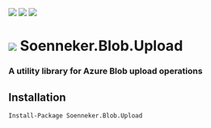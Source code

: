 [![](https://img.shields.io/nuget/v/Soenneker.Blob.Upload.svg?style=for-the-badge)](https://www.nuget.org/packages/Soenneker.Blob.Upload/)
[![](https://img.shields.io/github/actions/workflow/status/soenneker/soenneker.blob.upload/publish-package.yml?style=for-the-badge)](https://github.com/soenneker/soenneker.blob.upload/actions/workflows/publish-package.yml)
[![](https://img.shields.io/nuget/dt/Soenneker.Blob.Upload.svg?style=for-the-badge)](https://www.nuget.org/packages/Soenneker.Blob.Upload/)

# ![](https://user-images.githubusercontent.com/4441470/224455560-91ed3ee7-f510-4041-a8d2-3fc093025112.png) Soenneker.Blob.Upload
### A utility library for Azure Blob upload operations

## Installation

```
Install-Package Soenneker.Blob.Upload
```
